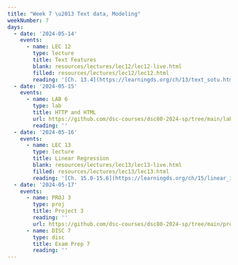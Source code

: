 ```yaml
---
title: "Week 7 \u2013 Text data, Modeling"
weekNumber: 7
days:
  - date: '2024-05-14'
    events:
      - name: LEC 12
        type: lecture
        title: Text Features
        blank: resources/lectures/lec12/lec12-live.html
        filled: resources/lectures/lec12/lec12.html
        reading: '[Ch. 13.4](https://learningds.org/ch/13/text_sotu.html)'
  - date: '2024-05-15'
    events:
      - name: LAB 6
        type: lab
        title: HTTP and HTML
        url: https://github.com/dsc-courses/dsc80-2024-sp/tree/main/labs/lab06
        reading: ''
  - date: '2024-05-16'
    events:
      - name: LEC 13
        type: lecture
        title: Linear Regression
        blank: resources/lectures/lec13/lec13-live.html
        filled: resources/lectures/lec13/lec13.html
        reading: '[Ch. 15.0-15.6](https://learningds.org/ch/15/linear_intro.html)'
  - date: '2024-05-17'
    events:
      - name: PROJ 3
        type: proj
        title: Project 3
        reading: ''
        url: https://github.com/dsc-courses/dsc80-2024-sp/tree/main/projects/03-language_models
      - name: DISC 7
        type: disc
        title: Exam Prep 7
        reading: ''
---
```

